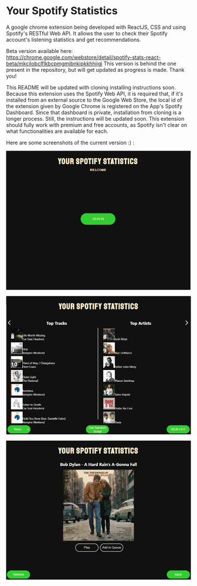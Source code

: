 # Your Spotify Statistics

A google chrome extension being developed with ReactJS, CSS and using Spotify's RESTful Web API. It allows the user to check their Spotify account's listening statistics and get recommendations.  

Beta version available here: https://chrome.google.com/webstore/detail/spotify-stats-react-beta/mkcilobclflkbcpmgmjbnkipkkhhiigj
This version is behind the one present in the repository, but will get updated as progress is made. Thank you!

This README will be updated with cloning installing instructions soon. Because this extension uses the Spotify Web API, it is required that, if it's installed from an external source to the Google Web Store, the local id of the extension given by Google Chrome is registered on the App's Spotify Dashboard. Since that dashboard is private, installation from cloning is a longer process. Still, the instructions will be updated soon. 
This extension should fully work with premium and free accounts, as Spotify isn't clear on what functionalities are available for each.

Here are some screenshots of the current version :) :

![Signed Out Menu](/images/signedoutmenu.PNG?raw=true "Signed Out Menu") 

![Signed In Menu](/images/signedinmenu.PNG?raw=true "Signed In Menu")

![AOTD Menu](/images/aotdmenu.PNG?raw=true "AOTD Menu")

